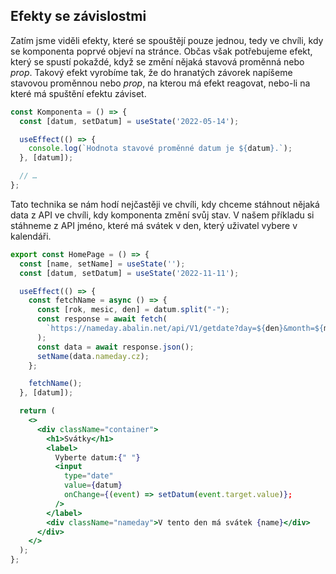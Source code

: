 ## Efekty se závislostmi

Zatím jsme viděli efekty, které se spouštějí pouze jednou, tedy ve chvíli, kdy se komponenta poprvé objeví na stránce. Občas však potřebujeme efekt, který se spustí pokaždé, když se změní nějaká stavová proměnná nebo _prop_. Takový efekt vyrobíme tak, že do hranatých závorek napíšeme stavovou proměnnou nebo _prop_, na kterou má efekt reagovat, nebo-li na které má spuštění efektu záviset.

```js
const Komponenta = () => {
  const [datum, setDatum] = useState('2022-05-14');

  useEffect(() => {
    console.log(`Hodnota stavové proměnné datum je ${datum}.`);
  }, [datum]);

  // …
};
```

Tato technika se nám hodí nejčastěji ve chvíli, kdy chceme stáhnout nějaká data z API ve chvíli, kdy komponenta změní svůj stav. V našem příkladu si stáhneme z API jméno, které má svátek v den, který uživatel vybere v kalendáři.

```jsx
export const HomePage = () => {
  const [name, setName] = useState('');
  const [datum, setDatum] = useState('2022-11-11');

  useEffect(() => {
    const fetchName = async () => {
      const [rok, mesic, den] = datum.split("-");
      const response = await fetch(
        `https://nameday.abalin.net/api/V1/getdate?day=${den}&month=${mesic}`
      );
      const data = await response.json();
      setName(data.nameday.cz);
    };

    fetchName();
  }, [datum]);

  return (
    <>
      <div className="container">
        <h1>Svátky</h1>
        <label>
          Vyberte datum:{" "}
          <input
            type="date"
            value={datum}
            onChange={(event) => setDatum(event.target.value)};
          />
        </label>
        <div className="nameday">V tento den má svátek {name}</div>
      </div>
    </>
  );
};
```
